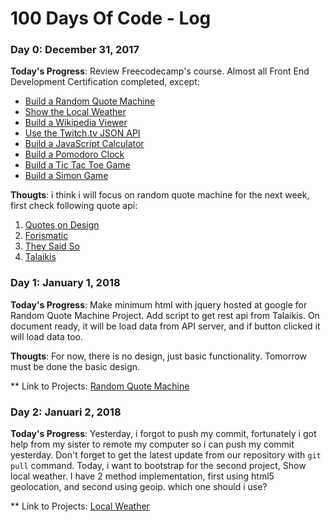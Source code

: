 # 100 Days Of Code - Log

### Day 0: December 31, 2017

**Today's Progress**: Review Freecodecamp's course. Almost all Front End Development Certification completed, except:
* [Build a Random Quote Machine](https://www.freecodecamp.org/challenges/build-a-random-quote-machine)
* [Show the Local Weather](https://www.freecodecamp.org/challenges/show-the-local-weather)
* [Build a Wikipedia Viewer](https://www.freecodecamp.org/challenges/build-a-wikipedia-viewer)
* [Use the Twitch.tv JSON API](https://www.freecodecamp.org/challenges/use-the-twitchtv-json-api)
* [Build a JavaScript Calculator](https://www.freecodecamp.org/challenges/build-a-javascript-calculator)
* [Build a Pomodoro Clock](https://www.freecodecamp.org/challenges/build-a-pomodoro-clock)
* [Build a Tic Tac Toe Game](https://www.freecodecamp.org/challenges/build-a-tic-tac-toe-game)
* [Build a Simon Game](https://www.freecodecamp.org/challenges/build-a-simon-game)

**Thougts**: i think i will focus on random quote machine for the next week, first check following quote api:
1. [Quotes on Design](https://quotesondesign.com/api-v4-0/)
2. [Forismatic](https://forismatic.com/en/api/)
3. [They Said So](https://theysaidso.com/api/)
4. [Talaikis](https://talaikis.com/api/quotes/random/)

### Day 1: January 1, 2018

**Today's Progress**: Make minimum html with jquery hosted at google for Random Quote Machine Project. Add script to get rest api from Talaikis. On document ready, it will be load data from API server, and if button clicked it will load data too. 

**Thougts**: For now, there is no design, just basic functionality. Tomorrow must be done the basic design.

** Link to Projects: [Random Quote Machine](https://github.com/adwiarifin/random-quote-machine)

### Day 2: Januari 2, 2018

**Today's Progress**: Yesterday, i forgot to push my commit, fortunately i got help from my sister to remote my computer so i can push my commit yesterday. Don't forget to get the latest update from our repository with `git pull` command. Today, i want to bootstrap for the second project, Show local weather. I have 2 method implementation, first using html5 geolocation, and second using geoip. which one should i use?

** Link to Projects: [Local Weather](https://github.com/adwiarifin/local-weather)
